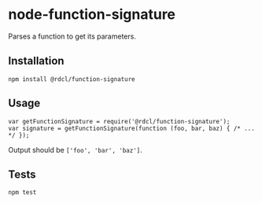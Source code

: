 # node-function-signature
Parses a function to get its parameters.

##  Installation
  `npm install @rdcl/function-signature`

## Usage
    var getFunctionSignature = require('@rdcl/function-signature');
    var signature = getFunctionSignature(function (foo, bar, baz) { /* ... */ });

Output should be `['foo', 'bar', 'baz']`.

## Tests
  `npm test`
